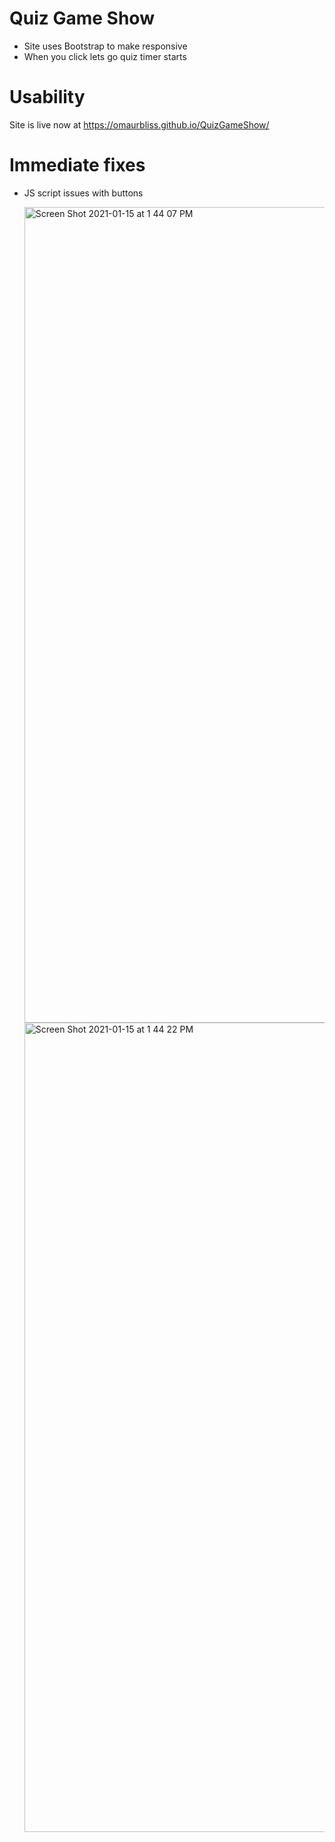 # Quiz Game Show

- Site uses Bootstrap to make responsive
- When you click lets go quiz timer starts







# Usability

Site is live now at https://omaurbliss.github.io/QuizGameShow/





# Immediate fixes

- JS script issues with buttons

  <img width="1305" alt="Screen Shot 2021-01-15 at 1 44 07 PM" src="https://user-images.githubusercontent.com/74269245/104771404-ddbe8300-5737-11eb-9488-5d7649646075.png">
  <img width="1295" alt="Screen Shot 2021-01-15 at 1 44 22 PM" src="https://user-images.githubusercontent.com/74269245/104771427-e57e2780-5737-11eb-880d-f2c4cfada54a.png">

